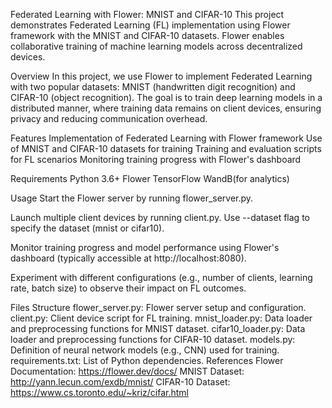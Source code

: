Federated Learning with Flower: MNIST and CIFAR-10
This project demonstrates Federated Learning (FL) implementation using Flower framework with the MNIST and CIFAR-10 datasets. Flower enables collaborative training of machine learning models across decentralized devices.

Overview
In this project, we use Flower to implement Federated Learning with two popular datasets: MNIST (handwritten digit recognition) and CIFAR-10 (object recognition). The goal is to train deep learning models in a distributed manner, where training data remains on client devices, ensuring privacy and reducing communication overhead.

Features
Implementation of Federated Learning with Flower framework
Use of MNIST and CIFAR-10 datasets for training
Training and evaluation scripts for FL scenarios
Monitoring training progress with Flower's dashboard

Requirements
Python 3.6+
Flower
TensorFlow
WandB(for analytics)

Usage
Start the Flower server by running flower_server.py.

Launch multiple client devices by running client.py. Use --dataset flag to specify the dataset (mnist or cifar10).

Monitor training progress and model performance using Flower's dashboard (typically accessible at http://localhost:8080).

Experiment with different configurations (e.g., number of clients, learning rate, batch size) to observe their impact on FL outcomes.

Files Structure
flower_server.py: Flower server setup and configuration.
client.py: Client device script for FL training.
mnist_loader.py: Data loader and preprocessing functions for MNIST dataset.
cifar10_loader.py: Data loader and preprocessing functions for CIFAR-10 dataset.
models.py: Definition of neural network models (e.g., CNN) used for training.
requirements.txt: List of Python dependencies.
References
Flower Documentation: https://flower.dev/docs/
MNIST Dataset: http://yann.lecun.com/exdb/mnist/
CIFAR-10 Dataset: https://www.cs.toronto.edu/~kriz/cifar.html
